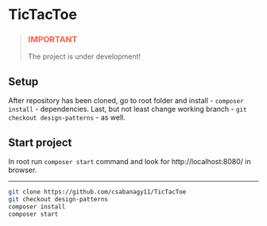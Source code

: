 # TicTacToe

> <h3 style="color: tomato">IMPORTANT</h3>
>
> The project is under development!

## Setup

After repository has been cloned, go to root folder and install  - `composer install` - dependencies.
Last, but not least change working branch - `git checkout design-patterns` - as well.

## Start project

In root run `composer start` command and look for http://localhost:8080/ in browser.

---

```bash
git clone https://github.com/csabanagy11/TicTacToe
git checkout design-patterns
composer install
composer start
```
